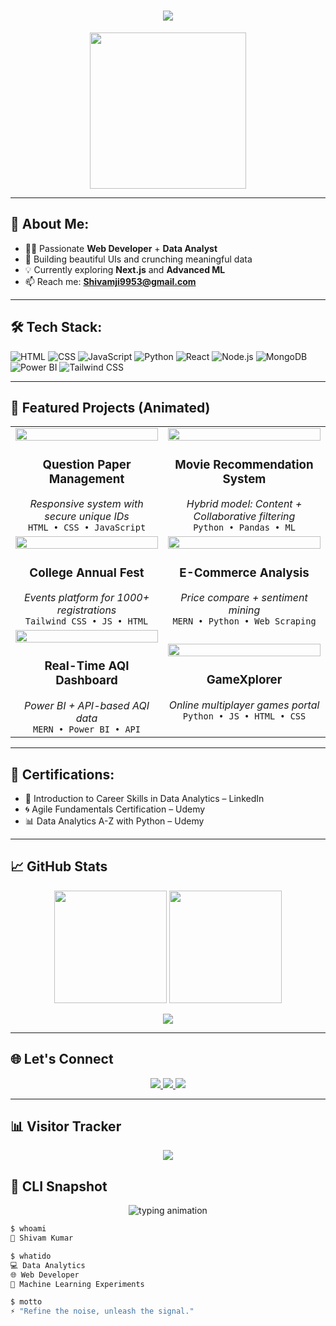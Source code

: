 <h1 align="center">
  <img src="https://readme-typing-svg.herokuapp.com?font=Fira+Code&size=28&pause=1000&center=true&vCenter=true&width=600&lines=Hi+there+%F0%9F%91%8B+I'm+Shivam+Yadav!;Web+Developer+%2B+Data+Analyst;Crafting+Tech+%26+Data+Solutions!" />
</h1>

<p align="center">
  <img src="https://media.giphy.com/media/qgQUggAC3Pfv687qPC/giphy.gif" width="250" />
</p>

---

## 💫 About Me:
- 👨‍💻 Passionate **Web Developer** + **Data Analyst**
- 🚀 Building beautiful UIs and crunching meaningful data
- 💡 Currently exploring **Next.js** and **Advanced ML**
- 📫 Reach me: **Shivamji9953@gmail.com**

---

## 🛠️ Tech Stack:
![HTML](https://img.shields.io/badge/HTML5-E34F26?style=flat&logo=html5&logoColor=white)
![CSS](https://img.shields.io/badge/CSS3-1572B6?style=flat&logo=css3&logoColor=white)
![JavaScript](https://img.shields.io/badge/JavaScript-F7DF1E?style=flat&logo=javascript&logoColor=black)
![Python](https://img.shields.io/badge/Python-3776AB?style=flat&logo=python&logoColor=white)
![React](https://img.shields.io/badge/React-61DAFB?style=flat&logo=react&logoColor=black)
![Node.js](https://img.shields.io/badge/Node.js-339933?style=flat&logo=node.js&logoColor=white)
![MongoDB](https://img.shields.io/badge/MongoDB-4EA94B?style=flat&logo=mongodb&logoColor=white)
![Power BI](https://img.shields.io/badge/Power%20BI-F2C811?style=flat&logo=powerbi&logoColor=black)
![Tailwind CSS](https://img.shields.io/badge/Tailwind_CSS-38B2AC?style=flat&logo=tailwind-css&logoColor=white)

---

## 🚀 Featured Projects (Animated)

<div align="center">

<table>
  <tr>
    <td align="center" width="300px">
      <img src="https://raw.githubusercontent.com/itshivam96/demo-assets/main/qpms.gif" width="100%" />
      <h3>Question Paper Management</h3>
      <em>Responsive system with secure unique IDs</em><br>
      <code>HTML • CSS • JavaScript</code>
    </td>
    <td align="center" width="300px">
      <img src="https://raw.githubusercontent.com/itshivam96/demo-assets/main/movie-rec.gif" width="100%" />
      <h3>Movie Recommendation System</h3>
      <em>Hybrid model: Content + Collaborative filtering</em><br>
      <code>Python • Pandas • ML</code>
    </td>
  </tr>
  <tr>
    <td align="center" width="300px">
      <img src="https://raw.githubusercontent.com/itshivam96/demo-assets/main/fest.gif" width="100%" />
      <h3>College Annual Fest</h3>
      <em>Events platform for 1000+ registrations</em><br>
      <code>Tailwind CSS • JS • HTML</code>
    </td>
    <td align="center" width="300px">
      <img src="https://raw.githubusercontent.com/itshivam96/demo-assets/main/eco-analysis.gif" width="100%" />
      <h3>E-Commerce Analysis</h3>
      <em>Price compare + sentiment mining</em><br>
      <code>MERN • Python • Web Scraping</code>
    </td>
  </tr>
  <tr>
    <td align="center" width="300px">
      <img src="https://raw.githubusercontent.com/itshivam96/demo-assets/main/aqi.gif" width="100%" />
      <h3>Real-Time AQI Dashboard</h3>
      <em>Power BI + API-based AQI data</em><br>
      <code>MERN • Power BI • API</code>
    </td>
    <td align="center" width="300px">
      <img src="https://raw.githubusercontent.com/itshivam96/demo-assets/main/gamexplorer.gif" width="100%" />
      <h3>GameXplorer</h3>
      <em>Online multiplayer games portal</em><br>
      <code>Python • JS • HTML • CSS</code>
    </td>
  </tr>
</table>

</div>

---

## 📜 Certifications:
- 🧭 Introduction to Career Skills in Data Analytics – LinkedIn
- 🌀 Agile Fundamentals Certification – Udemy
- 📊 Data Analytics A-Z with Python – Udemy

---

## 📈 GitHub Stats

<p align="center">
  <img src="https://github-readme-stats.vercel.app/api?username=itshivam96&show_icons=true&theme=tokyonight" height="180px" />
  <img src="https://github-readme-streak-stats.herokuapp.com?user=itshivam96&theme=tokyonight" height="180px" />
</p>

<p align="center">
  <img src="https://github-readme-activity-graph.cyclic.app/graph?username=itshivam96&theme=tokyo-night&hide_border=true" />
</p>

---

## 🌐 Let's Connect

<div align="center">
  <a href="https://www.linkedin.com/in/itshivam96" target="_blank">
    <img src="https://img.shields.io/badge/LinkedIn-0A66C2?style=for-the-badge&logo=linkedin&logoColor=white" />
  </a>
  <a href="https://github.com/itshivam96" target="_blank">
    <img src="https://img.shields.io/badge/GitHub-333?style=for-the-badge&logo=github&logoColor=white" />
  </a>
  <a href="mailto:your-email@example.com" target="_blank">
    <img src="https://img.shields.io/badge/Email-EA4335?style=for-the-badge&logo=gmail&logoColor=white" />
  </a>
</div>

---

## 📊 Visitor Tracker

<div align="center">
  <img src="https://profile-counter.glitch.me/itshivam96/count.svg" />
</div>


## 🧬 CLI Snapshot

<div align="center">

<img src="https://readme-typing-svg.demolab.com?font=Fira+Code&weight=500&size=22&pause=1000&color=00FF00&center=true&vCenter=true&width=435&lines=Terminal+Access+Granted...;Loading+User+Profile..." alt="typing animation" />

</div>

```bash
$ whoami
👤 Shivam Kumar

$ whatido
💻 Data Analytics
🌐 Web Developer
🧠 Machine Learning Experiments

$ motto
⚡ "Refine the noise, unleash the signal."
